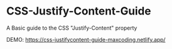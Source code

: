 # CSS-Justify-Content-Guide

A Basic guide to the CSS "Justify-Content" property

DEMO: https://css-justifycontent-guide-maxcoding.netlify.app/
